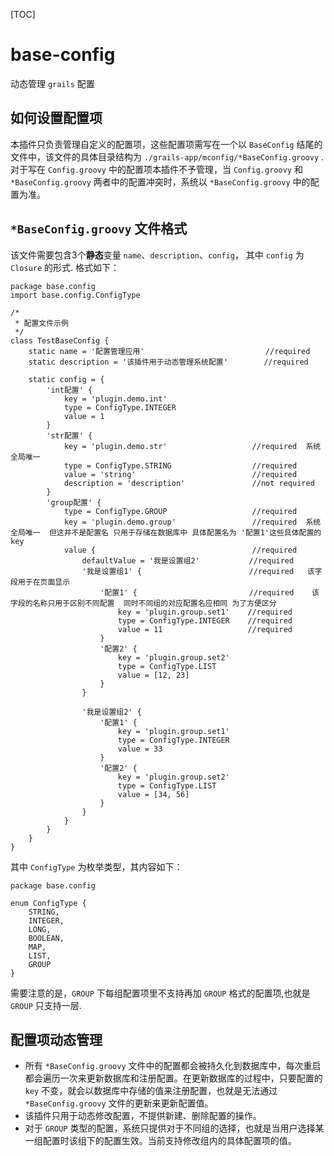 [TOC]

# base-config

动态管理 `grails` 配置

## 如何设置配置项

本插件只负责管理自定义的配置项，这些配置项需写在一个以 `BaseConfig` 结尾的文件中，该文件的具体目录结构为 `./grails-app/mconfig/*BaseConfig.groovy` . 对于写在 `Config.groovy` 中的配置项本插件不予管理，当 `Config.groovy` 和 `*BaseConfig.groovy` 两者中的配置冲突时，系统以 `*BaseConfig.groovy` 中的配置为准。

## `*BaseConfig.groovy` 文件格式

该文件需要包含3个**静态**变量 `name`、`description`、`config`， 其中 `config` 为 `Closure` 的形式. 格式如下：

```
package base.config
import base.config.ConfigType

/*
 * 配置文件示例
 */
class TestBaseConfig {
    static name = '配置管理应用'                           //required
    static description = '该插件用于动态管理系统配置'        //required

    static config = {
        'int配置' {
            key = 'plugin.demo.int'
            type = ConfigType.INTEGER
            value = 1
        }
        'str配置' {
            key = 'plugin.demo.str'                   //required  系统全局唯一
            type = ConfigType.STRING                  //required
            value = 'string'                          //required
            description = 'description'               //not required
        }
        'group配置' {
            type = ConfigType.GROUP                   //required
            key = 'plugin.demo.group'                 //required  系统全局唯一  但这并不是配置名 只用于存储在数据库中 具体配置名为 '配置1'这些具体配置的 key
            value {                                   //required
                defaultValue = '我是设置组2'           //required
                '我是设置组1' {                        //required   该字段用于在页面显示
                    '配置1' {                         //required    该字段的名称只用于区别不同配置  同时不同组的对应配置名应相同 为了方便区分
                        key = 'plugin.group.set1'    //required
                        type = ConfigType.INTEGER    //required
                        value = 11                   //required
                    }
                    '配置2' {
                        key = 'plugin.group.set2'
                        type = ConfigType.LIST
                        value = [12, 23]
                    }
                }

                '我是设置组2' {
                    '配置1' {
                        key = 'plugin.group.set1'
                        type = ConfigType.INTEGER
                        value = 33
                    }
                    '配置2' {
                        key = 'plugin.group.set2'
                        type = ConfigType.LIST
                        value = [34, 56]
                    }
                }
            }
        }
    }
}
```

其中 `ConfigType` 为枚举类型，其内容如下：

```
package base.config

enum ConfigType {
    STRING,
    INTEGER,
    LONG,
    BOOLEAN,
    MAP,
    LIST,
    GROUP
}
```

需要注意的是，`GROUP` 下每组配置项里不支持再加 `GROUP` 格式的配置项,也就是 `GROUP` 只支持一层.

## 配置项动态管理

* 所有 `*BaseConfig.groovy` 文件中的配置都会被持久化到数据库中，每次重启都会遍历一次来更新数据库和注册配置。在更新数据库的过程中，只要配置的 `key` 不变，就会以数据库中存储的值来注册配置，也就是无法通过 `*BaseConfig.groovy` 文件的更新来更新配置值。
* 该插件只用于动态修改配置，不提供新建、删除配置的操作。
* 对于 `GROUP` 类型的配置，系统只提供对于不同组的选择，也就是当用户选择某一组配置时该组下的配置生效。当前支持修改组内的具体配置项的值。


